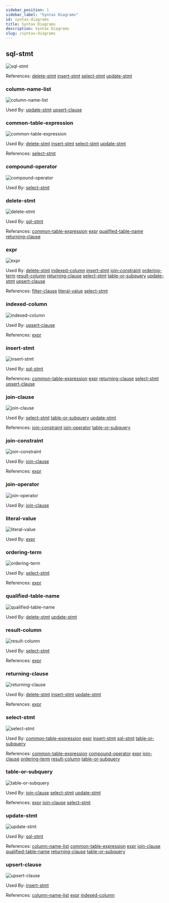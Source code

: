 ```yaml
---
sidebar_position: 1
sidebar_label: "Syntax Diagrams"
id: syntax-diagrams
title: Syntax Diagrams
description: Syntax Diagrams
slug: /syntax-diagrams
---
```


## sql-stmt

![sql-stmt](../sql-as-understood-by-kwil/svg/sql-stmt.svg)

References: [delete-stmt](#delete-stmt) [insert-stmt](#insert-stmt) [select-stmt](#select-stmt) [update-stmt](#update-stmt)

### column-name-list

![column-name-list](../sql-as-understood-by-kwil/svg/column-name-list.svg)

Used By: [update-stmt](#update-stmt) [upsert-clause](#upsert-clause)

### common-table-expression

![common-table-expression](../sql-as-understood-by-kwil/svg/common-table-expression.svg)

Used By: [delete-stmt](#delete-stmt) [insert-stmt](#insert-stmt) [select-stmt](#select-stmt) [update-stmt](#update-stmt)

References: [select-stmt](#select-stmt)

### compound-operator

![compound-operator](../sql-as-understood-by-kwil/svg/compound-operator.svg)

Used By: [select-stmt](#select-stmt)

### delete-stmt

![delete-stmt](../sql-as-understood-by-kwil/svg/delete-stmt.svg)

Used By: [sql-stmt](#sql-stmt)

Referances: [common-table-expression](#common-table-expression) [expr](#expr) [qualified-table-name](#qualified-table-name) [returning-clause](#returning-clause)

### expr

![expr](../sql-as-understood-by-kwil/svg/expr.svg)

Used By: [delete-stmt](#delete-stmt) [indexed-column](#indexed-column) [insert-stmt](#insert-stmt) [join-constraint](#join-constraint) [ordering-term](#ordering-term) [result-column](#result-column) [returning-clause](#returning-clause) [select-stmt](#select-stmt) [table-or-subquery](#table-or-subquery) [update-stmt](#update-stmt) [upsert-clause](#upsert-clause)

References: [filter-clause](#filter-clause) [literal-value](#literal-value) [select-stmt](#select-stmt)

### indexed-column

![indexed-column](../sql-as-understood-by-kwil/svg/indexed-column.svg)

Used By: [upsert-clause](#upsert-clause)

References: [expr](#expr)

### insert-stmt

![insert-stmt](../sql-as-understood-by-kwil/svg/insert-stmt.svg)

Used By: [sql-stmt](#sql-stmt)

References: [common-table-expression](#common-table-expression) [expr](#expr) [returning-clause](#returning-clause) [select-stmt](#select-stmt) [upsert-clause](#upsert-clause)

### join-clause

![join-clause](../sql-as-understood-by-kwil/svg/join-clause.svg)

Used By: [select-stmt](#select-stmt) [table-or-subquery](#table-or-subquery) [update-stmt](#update-stmt)

References: [join-constraint](#join-constraint) [join-operator](#join-operator) [table-or-subquery](#table-or-subquery)

### join-constraint

![join-constraint](../sql-as-understood-by-kwil/svg/join-constraint.svg)

Used By: [join-clause](#join-clause)

References: [expr](#expr)

### join-operator

![join-operator](../sql-as-understood-by-kwil/svg/join-operator.svg)

Used By: [join-clause](#join-clause)

### literal-value

![literal-value](../sql-as-understood-by-kwil/svg/literal-value.svg)

Used By: [expr](#expr)

### ordering-term

![ordering-term](../sql-as-understood-by-kwil/svg/ordering-term.svg)

Used By: [select-stmt](#delete-stmt) 

References: [expr](#expr)

### qualified-table-name

![qualified-table-name](../sql-as-understood-by-kwil/svg/qualified-table-name.svg)

Used By: [delete-stmt](#delete-stmt) [update-stmt](#update-stmt)

### result-column

![result-column](../sql-as-understood-by-kwil/svg/result-column.svg)

Used By: [select-stmt](#delete-stmt) 

References: [expr](#expr)

### returning-clause

![returning-clause](../sql-as-understood-by-kwil/svg/returning-clause.svg)

Used By: [delete-stmt](#delete-stmt) [insert-stmt](#insert-stmt) [update-stmt](#update-stmt) 

References: [expr](#expr)

### select-stmt

![select-stmt](../sql-as-understood-by-kwil/svg/select-stmt.svg)

Used By: [common-table-expression](#common-table-expression) [expr](#expr) [insert-stmt](#insert-stmt) [sql-stmt](#sql-stmt) [table-or-subquery](#table-or-subquery)

References: [common-table-expression](#common-table-expression) [compound-operator](#compound-operator) [expr](#expr) [join-clause](#join-clause) [ordering-term](#ordering-term) [result-column](#result-column) [table-or-subquery](#table-or-subquery)

### table-or-subquery

![table-or-subquery](../sql-as-understood-by-kwil/svg/table-or-subquery.svg)

Used By: [join-clause](#join-clause) [select-stmt](#select-stmt) [update-stmt](#update-stmt)

References: [expr](#expr) [join-clause](#join-clause) [select-stmt](#select-stmt)

### update-stmt

![update-stmt](../sql-as-understood-by-kwil/svg/update-stmt.svg)

Used By: [sql-stmt](#sql-stmt)

References: [column-name-list](#column-name-list) [common-table-expression](#common-table-expression) [expr](#expr) [join-clause](#join-clause) [qualified-table-name](#qualified-table-name) [returning-clause](#returning-clause) [table-or-subquery](#table-or-subquery)

### upsert-clause

![upsert-clause](../sql-as-understood-by-kwil/svg/upsert-clause.svg)

Used By: [insert-stmt](#insert-stmt)

References: [column-name-list](#column-name-list) [expr](#expr) [indexed-column](#indexed-column) 